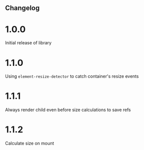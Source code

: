 Changelog
------------

# 1.0.0
Initial release of library

# 1.1.0
Using `element-resize-detector` to catch container's resize events

# 1.1.1
Always render child even before size calculations to save refs

# 1.1.2
Calculate size on mount
